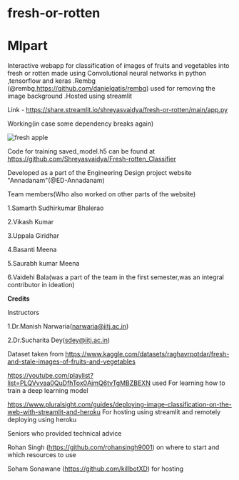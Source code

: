 # fresh-or-rotten

# Mlpart
Interactive webapp for classification of images of fruits and vegetables into fresh or rotten made using Convolutional neural networks in python ,tensorflow and keras .Rembg (@rembg,https://github.com/danielgatis/rembg) used for removing the image background .Hosted using streamlit


Link - https://share.streamlit.io/shreyasvaidya/fresh-or-rotten/main/app.py


Working(in case some dependency breaks again)

![fresh apple](https://drive.google.com/uc?export=view&id=1yaAA8I7gBU3YZBi2eWA-t64achAixHvS)

Code for training saved_model.h5 can be found at https://github.com/Shreyasvaidya/Fresh-rotten_Classifier

Developed as a  part of the Engineering Design project website "Annadanam"(@ED-Annadanam)

Team members(Who also worked on other parts of the website)

1.Samarth Sudhirkumar Bhalerao

2.Vikash Kumar

3.Uppala Giridhar

4.Basanti Meena

5.Saurabh kumar Meena

6.Vaidehi  Bala(was a part of the team in the first semester,was an integral contributor in ideation)


**Credits**

Instructors

1.Dr.Manish Narwaria(narwaria@iitj.ac.in)

2.Dr.Sucharita Dey(sdey@iitj.ac.in)

Dataset taken from https://www.kaggle.com/datasets/raghavrpotdar/fresh-and-stale-images-of-fruits-and-vegetables


https://youtube.com/playlist?list=PLQVvvaa0QuDfhTox0AjmQ6tvTgMBZBEXN used For learning how to train a deep learning model

https://www.pluralsight.com/guides/deploying-image-classification-on-the-web-with-streamlit-and-heroku For hosting using streamlit and remotely 
deploying using heroku

Seniors who provided technical advice

Rohan Singh (https://github.com/rohansingh9001) on where to start and which resources to use

Soham Sonawane (https://github.com/killbotXD) for hosting
